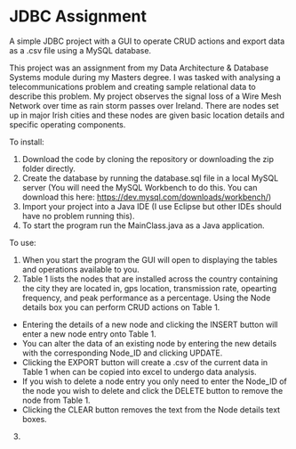 # JDBC Assignment
A simple JDBC project with a GUI to operate CRUD actions and export data as a .csv file using a MySQL database. 

This project was an assignment from my Data Architecture & Database Systems module during my Masters degree. I was tasked with analysing a telecommunications problem and creating sample relational data to describe this problem. My project observes the signal loss of a Wire Mesh Network over time as rain storm passes over Ireland. There are nodes set up in major Irish cities and these nodes are given basic location details and specific operating components.

To install:
1. Download the code by cloning the repository or downloading the zip folder directly.
2. Create the database by running the database.sql file in a local MySQL server (You will need the MySQL Workbench to do this. You can download this here: https://dev.mysql.com/downloads/workbench/)
3. Import your project into a Java IDE (I use Eclipse but other IDEs should have no problem running this).
4. To start the program run the MainClass.java as a Java application.

To use:
1. When you start the program the GUI will open to displaying the tables and operations available to you.
2. Table 1 lists the nodes that are installed across the country containing the city they are located in, gps location, transmission rate, opearting frequency, and peak performance as a percentage. Using the Node details box you can perform CRUD actions on Table 1. 
 - Entering the details of a new node and clicking the INSERT button will enter a new node entry onto Table 1. 
 - You can alter the data of an existing node by entering the new details with the corresponding Node_ID and clicking UPDATE. 
 - Clicking the EXPORT button will create a .csv of the current data in Table 1 when can be copied into excel to undergo data analysis. 
 - If you wish to delete a node entry you only need to enter the Node_ID of the node you wish to delete and click the DELETE button to remove the node from Table 1.
 - Clicking the CLEAR button removes the text from the Node details text boxes.
3.  
